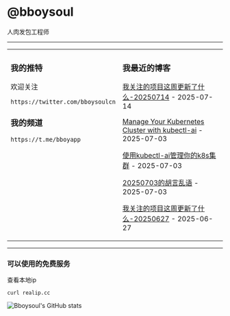# @bboysoul

人肉发包工程师

---


<table>
<tr>
<td valign="top" width="50%">

### 我的推特

欢迎关注

`https://twitter.com/bboysoulcn`

### 我的频道

`https://t.me/bboyapp`

</td>
<td valign="top" width="50%">

### 我最近的博客

<!-- blog start -->
[我关注的项目这周更新了什么-20250714](https://www.bboy.app/2025/07/14/%E6%88%91%E5%85%B3%E6%B3%A8%E7%9A%84%E9%A1%B9%E7%9B%AE%E8%BF%99%E5%91%A8%E6%9B%B4%E6%96%B0%E4%BA%86%E4%BB%80%E4%B9%88-20250714/) - 2025-07-14

[Manage Your Kubernetes Cluster with kubectl-ai](https://www.bboy.app/2025/07/03/manage-your-kubernetes-cluster-with-kubectl-ai/) - 2025-07-03

[使用kubectl-ai管理你的k8s集群](https://www.bboy.app/2025/07/03/%E4%BD%BF%E7%94%A8kubectl-ai%E7%AE%A1%E7%90%86%E4%BD%A0%E7%9A%84k8s%E9%9B%86%E7%BE%A4/) - 2025-07-03

[20250703的胡言乱语](https://www.bboy.app/2025/07/03/20250703%E7%9A%84%E8%83%A1%E8%A8%80%E4%B9%B1%E8%AF%AD/) - 2025-07-03

[我关注的项目这周更新了什么-20250627](https://www.bboy.app/2025/06/27/%E6%88%91%E5%85%B3%E6%B3%A8%E7%9A%84%E9%A1%B9%E7%9B%AE%E8%BF%99%E5%91%A8%E6%9B%B4%E6%96%B0%E4%BA%86%E4%BB%80%E4%B9%88-20250627/) - 2025-06-27
<!-- blog end -->
</td>
</tr></table>

---


### 可以使用的免费服务

查看本地ip

`curl realip.cc`

![Bboysoul's GitHub stats](https://github-readme-stats.vercel.app/api?username=bboysoulcn&show_icons=true)



